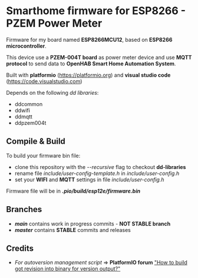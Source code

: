 # Smarthome firmware for ESP8266 - PZEM Power Meter
Firmware for my board named **ESP8266MCU12**, based on **ESP8266 microcontroller**.

This device use a **PZEM-004T board** as power meter device and use **MQTT protocol** to send data to **OpenHAB Smart Home Automation System**.

Built with **platformio** (https://platformio.org) and **visual studio code** (https://code.visualstudio.com)

Depends on the following *dd libraries*:

 - ddcommon
 - ddwifi
 - ddmqtt
 - ddpzem004t

## Compile & Build

To build your firmware bin file:
 - clone this repository with the *--recursive* flag to checkout **dd-libraries**
 - rename file *include/user-config-template.h* in *include/user-config.h*
 - set your **WIFI** and **MQTT** settings in file *include/user-config.h*
 
Firmware file will be in ***.pio/build/esp12e/firmware.bin***

## Branches
 - ***main*** contains work in progress commits - **NOT STABLE branch**
 - ***master*** contains **STABLE** commits and releases

## Credits
 - *For autoversion management script* => **PlatformIO forum** ["How to build got revision into binary for version output?"](https://community.platformio.org/t/how-to-build-got-revision-into-binary-for-version-output/15380/5)